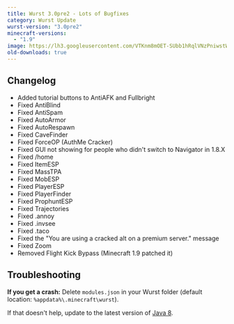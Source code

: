 ```yaml
---
title: Wurst 3.0pre2 - Lots of Bugfixes
category: Wurst Update
wurst-version: "3.0pre2"
minecraft-versions:
  - "1.9"
image: https://lh3.googleusercontent.com/VTKnm8mOET-SUbb1hRqlVNzPniwstWf0_UqIPmvTU0Wnplr774FvlWmH2dqBXK3w_sM-cS3b63TjLV4qUtoZh5NSNMNoEgSJri7dEeL4mAlI_WhGR9RF5HioI_5FoW8QXd_oDLv2d_paBFanaLH9IZ_5zS5HXzACk2YP_JE2NOJXCNv1zzPYUcWhhEz_-1yx4cUJyDtQnxuMVYJlZX6gA0ET7HZx3mZjBSOBm9NJ9PEBL37vHmfClUJ8ilvgZwYLRbHfziTdkUY_GGLjay_4X57axUk_iroxM66sri_LBGfXyaOj0kUg4kjq7-E0D2AYEn7wvwbb_l2wtGRTevPcHIlW8KDX-3-2_XPlupg47p51PA_oQONuahe2AI3-P414mbCJzjgBXZkeC7FLfYbhAvhjX0euB6aVHHjRqzndYEIdGDFJ9luxQWrqmd9jZBZCGY4G-stOvUKc38aKbSQAKCho3YO5ynpvdlGL4JlUKuaLHkSPH0oastO_Ym_kmbJzg2JNNuBhSP-XGuxWMsquHjHTcclhtF2JOvtDGLaPkpXmEGDSG1qldwFlsPBzCPUjYSzuuxXg16atkG453yHiuBNjm7VN7A4NDHSbAttIGCncg52T=w1280-h720-no
old-downloads: true
---
```

## Changelog
- Added tutorial buttons to AntiAFK and Fullbright
- Fixed AntiBlind
- Fixed AntiSpam
- Fixed AutoArmor
- Fixed AutoRespawn
- Fixed CaveFinder
- Fixed ForceOP (AuthMe Cracker)
- Fixed GUI not showing for people who didn't switch to Navigator in 1.8.X
- Fixed /home
- Fixed ItemESP
- Fixed MassTPA
- Fixed MobESP
- Fixed PlayerESP
- Fixed PlayerFinder
- Fixed ProphuntESP
- Fixed Trajectories
- Fixed .annoy
- Fixed .invsee
- Fixed .taco
- Fixed the "You are using a cracked alt on a premium server." message
- Fixed Zoom
- Removed Flight Kick Bypass (Minecraft 1.9 patched it)

## Troubleshooting
**If you get a crash:**
Delete `modules.json` in your Wurst folder (default location: `%appdata%\.minecraft\wurst`).

If that doesn't help, update to the latest version of [Java 8](https://java.com/download).
